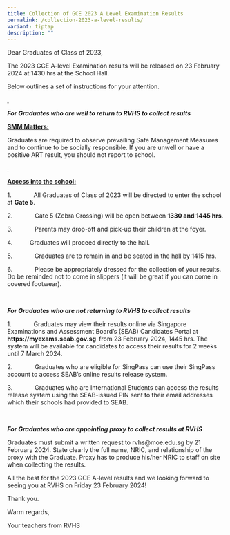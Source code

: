 ```yaml
---
title: Collection of GCE 2023 A Level Examination Results
permalink: /collection-2023-a-level-results/
variant: tiptap
description: ""
---
```

<p>Dear Graduates of Class of 2023,</p>
<p>The 2023 GCE A-level Examination results will be released on 23 February
2024 at 1430 hrs at the School Hall.</p>
<p>Below outlines a set of instructions for your attention.</p>
<p><strong><u>&nbsp;</u></strong>
</p>
<p><strong><em>For Graduates who are well to return to RVHS to collect results</em></strong>
</p>
<p><strong><u>SMM Matters:</u></strong>
</p>
<p>Graduates are required to observe prevailing Safe Management Measures
and to continue to be socially responsible. If you are unwell or have a
positive ART result, you should not report to school.</p>
<p><strong><u>&nbsp;</u></strong>
</p>
<p><strong><u>Access into the school:</u></strong>
</p>
<p>1.&nbsp;&nbsp;&nbsp;&nbsp;&nbsp;&nbsp;&nbsp;&nbsp;&nbsp;&nbsp;&nbsp;&nbsp;
All Graduates of Class of 2023 will be directed to enter the school at <strong>Gate 5</strong>.</p>
<p>2.&nbsp;&nbsp;&nbsp;&nbsp;&nbsp;&nbsp;&nbsp;&nbsp;&nbsp;&nbsp;&nbsp;&nbsp;
Gate 5 (Zebra Crossing) will be open between <strong>1330 and 1445 hrs</strong>.</p>
<p>3.&nbsp;&nbsp;&nbsp;&nbsp;&nbsp;&nbsp;&nbsp;&nbsp;&nbsp;&nbsp;&nbsp;&nbsp;
Parents may drop-off and pick-up their children at the foyer.</p>
<p>4.&nbsp;&nbsp;&nbsp;&nbsp;&nbsp;&nbsp;&nbsp;&nbsp;&nbsp; Graduates will
proceed directly to the hall.</p>
<p>5.&nbsp;&nbsp;&nbsp;&nbsp;&nbsp;&nbsp;&nbsp;&nbsp;&nbsp;&nbsp;&nbsp;&nbsp;
Graduates are to remain in and be seated in the hall by 1415 hrs.</p>
<p>6.&nbsp;&nbsp;&nbsp;&nbsp;&nbsp;&nbsp;&nbsp;&nbsp;&nbsp;&nbsp;&nbsp;&nbsp;
Please be appropriately dressed for the collection of your results. Do
be reminded not to come in slippers (it will be great if you can come in
covered footwear).</p>
<p>&nbsp;</p>
<p><strong><em>For Graduates who are not returning to RVHS to collect results</em></strong>
</p>
<p>1.&nbsp;&nbsp;&nbsp;&nbsp;&nbsp;&nbsp;&nbsp;&nbsp;&nbsp;&nbsp;&nbsp;&nbsp;
Graduates may view their results online via Singapore Examinations and
Assessment Board’s (SEAB) Candidates Portal at&nbsp; <strong><a rel="noopener noreferrer nofollow" target="_blank">https://myexams.seab.gov.sg</a>&nbsp; </strong>from
23 February 2024, 1445 hrs. The system will be available for candidates
to access their results for 2 weeks until 7 March 2024.</p>
<p>2.&nbsp;&nbsp;&nbsp;&nbsp;&nbsp;&nbsp;&nbsp;&nbsp;&nbsp;&nbsp;&nbsp;&nbsp;
Graduates who are eligible for SingPass can use their SingPass account
to access SEAB’s online results release system.</p>
<p>3.&nbsp;&nbsp;&nbsp;&nbsp;&nbsp;&nbsp;&nbsp;&nbsp;&nbsp;&nbsp;&nbsp;&nbsp;
Graduates who are International Students can access the results release
system using the SEAB-issued PIN sent to their email addresses which their
schools had provided to SEAB.</p>
<p>&nbsp;</p>
<p><strong><em>For Graduates who are appointing proxy to collect results at RVHS</em></strong>
</p>
<p>Graduates must submit a written request to <a rel="noopener noreferrer nofollow" target="_blank">rvhs@moe.edu.sg</a> by
21 February 2024. State clearly the full name, NRIC, and relationship of
the proxy with the Graduate. Proxy has to produce his/her NRIC to staff
on site when collecting the results.</p>
<p>All the best for the 2023 GCE A-level results and we looking forward to
seeing you at RVHS on Friday 23 February 2024!</p>
<p>Thank you.</p>
<p>Warm regards,</p>
<p>Your teachers from RVHS</p>